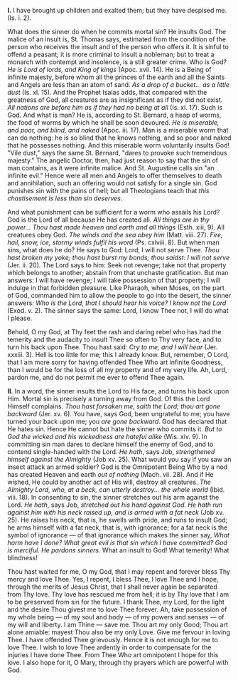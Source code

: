 
**I\.** I have brought up children and exalted them; but they have despised me. (Is. i. 2).

What does the sinner do when he commits mortal sin? He insults God. The malice of an insult is, St. Thomas says, estimated from the condition of the person who receives the insult and of the person who offers it. It is sinful to offend a peasant; it is more criminal to insult a nobleman; but to treat a monarch with contempt and insolence, is a still greater crime. Who is God? *He is Lord of lords, and King of kings* (Apoc. xvii. 14). He is a Being of infinite majesty, before whom all the princes of the earth and all the Saints and Angels are less than an atom of sand. *As a drop of a bucket... as a little dust* (Is. xl. 15). And the Prophet Isaias adds, that compared with the greatness of God, all creatures are as insignificant as if they did not exist. *All nations are before him as if they had no being at all* (Is. xl. 17). Such is God. And what is man? He is, according to St. Bernard, a heap of worms, the food of worms by which he shall be soon devoured. *He is miserable, and poor, and blind, and naked* (Apoc. iii. 17). Man is a miserable worm that can do nothing: he is so blind that he knows nothing, and so poor and naked that he possesses nothing. And this miserable worm voluntarily insults God! \"Vile dust,\" says the same St. Bernard, \"dares to provoke such tremendous majesty.\" The angelic Doctor, then, had just reason to say that the sin of man contains, as it were infinite malice. And St. Augustine calls sin \"an infinite evil.\" Hence were all men and Angels to offer themselves to death and annihilation, such an offering would not satisfy for a single sin. God punishes sin with the pains of hell; but all Theologians teach that *this chastisement is less than sin deserves*.

And what punishment can be sufficient for a worm who assails his Lord? God is the Lord of all because He has created all. *All things are in thy power... Thou hast made heaven and earth and all things* (Esth. xiii, 9). All creatures obey God. *The winds and the sea obey him* (Matt. viii. 27). *Fire, hail, snow, ice, stormy winds fulfil his word* (Ps. cxlviii. 8). But when man sins, what does he do? He says to God: Lord, I will not serve Thee. *Thou hast broken my yoke; thou hast burst my bonds; thou saidst: I will not serve* (Jer. ii. 20). The Lord says to him: Seek not revenge; take not that property which belongs to another; abstain from that unchaste gratification. But man answers: I will have revenge; I will take possession of that property; I will indulge in that forbidden pleasure. Like Pharaoh, when Moses, on the part of God, commanded him to allow the people to go into the desert, the sinner answers: *Who is the Lord, that I should hear his voice? I know not the Lord* (Exod. v. 2). The sinner says the same: Lord, I know Thee not, I will do what I please.

Behold, O my God, at Thy feet the rash and daring rebel who has had the temerity and the audacity to insult Thee so often to Thy very face, and to turn his back upon Thee. Thou hast said: *Cry to me, and I will hear* (Jer. xxxiii. 3). Hell is too little for me; this I already know. But, remember, O Lord, that I am more sorry for having offended Thee Who art infinite Goodness, than I would be for the loss of all my property and of my very life. Ah, Lord, pardon me, and do not permit me ever to offend Thee again.

**II\.** In a word, the sinner insults the Lord to His face, and turns his back upon Him. Mortal sin is precisely a turning away from God. Of this the Lord Himself complains. *Thou hast forsaken me, saith the Lord; thou art gone backward* (Jer. xv. 6). You have, says God, been ungrateful to me; you have turned your back upon me; you *are gone backward*. God has declared that He hates sin. Hence He cannot but hate the sinner who commits it. *But to God the wicked and his wickedness are hateful alike* (Wis. xiv. 9). In committing sin man dares to declare himself the enemy of God, and to contend single-handed with the Lord. *He hath*, says Job, *strengthened himself against the Almighty* (Job xv. 25). What would you say if you saw an insect attack an armed soldier? God is the Omnipotent Being Who by a nod has created Heaven and earth *out of nothing* (Mach. vii. 28). And if He wished, He could by another act of His will, destroy all creatures. *The Almighty Lord, who, at a beck, can utterly destroy... the whole world* (Ibid. viii. 18). In consenting to sin, the sinner stretches out his arm against the Lord. *He hath*, says Job, *stretched out his hand against God. He hath run against him with his neck raised up, and is armed with a fat neck* (Job xv. 25). He raises his neck, that is, he swells with pride, and runs to insult God; he arms himself with a fat neck, that is, with ignorance; for a fat neck is the symbol of ignorance — of that ignorance which makes the sinner say, *What harm have I done? What great evil is that sin which I have committed? God is merciful. He pardons sinners*. What an insult to God! What temerity! What blindness!

Thou hast waited for me, O my God, that I may repent and forever bless Thy mercy and love Thee. Yes, I repent, I bless Thee, I love Thee and I hope, through the merits of Jesus Christ, that I shall never again be separated from Thy love. Thy love has rescued me from hell; it is by Thy love that I am to be preserved from sin for the future. I thank Thee, my Lord, for the light and the desire Thou givest me to love Thee forever. Ah, take possession of my whole being — of my soul and body — of my powers and senses — of my will and liberty. I am Thine — save me. Thou art my only Good; Thou art alone amiable: mayest Thou also be my only Love. Give me fervour in loving Thee. I have offended Thee grievously. Hence it is not enough for me to love Thee. I wish to love Thee ardently in order to compensate for the injuries I have done Thee. From Thee Who art omnipotent I hope for this love. I also hope for it, O Mary, through thy prayers which are powerful with God.

